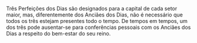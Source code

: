 ﻿Três Perfeições dos Dias são designados para a capital de cada setor maior, mas, diferentemente dos Anciães dos Dias, não é necessário que todos os três estejam presentes todo o tempo. De tempos em tempos, um dos três pode ausentar-se para conferências pessoais com os Anciães dos Dias a respeito do bem-estar do seu reino.